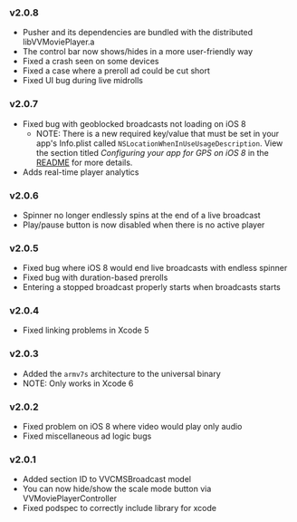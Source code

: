 ### v2.0.8
* Pusher and its dependencies are bundled with the distributed libVVMoviePlayer.a
* The control bar now shows/hides in a more user-friendly way
* Fixed a crash seen on some devices
* Fixed a case where a preroll ad could be cut short
* Fixed UI bug during live midrolls

### v2.0.7
* Fixed bug with geoblocked broadcasts not loading on iOS 8
  - NOTE: There is a new required key/value that must be set in your app's
    Info.plist called `NSLocationWhenInUseUsageDescription`.  View the
    section titled *Configuring your app for GPS on iOS 8* in the
    [README](https://github.com/volarvideo/ios-volar-public-framework/blob/master/README.md)
    for more details.
* Adds real-time player analytics

### v2.0.6
* Spinner no longer endlessly spins at the end of a live broadcast
* Play/pause button is now disabled when there is no active player

### v2.0.5
* Fixed bug where iOS 8 would end live broadcasts with endless spinner
* Fixed bug with duration-based prerolls
* Entering a stopped broadcast properly starts when broadcasts starts

### v2.0.4
* Fixed linking problems in Xcode 5

### v2.0.3
* Added the `armv7s` architecture to the universal binary
* NOTE: Only works in Xcode 6

### v2.0.2
* Fixed problem on iOS 8 where video would play only audio
* Fixed miscellaneous ad logic bugs

### v2.0.1
* Added section ID to VVCMSBroadcast model
* You can now hide/show the scale mode button via VVMoviePlayerController
* Fixed podspec to correctly include library for xcode